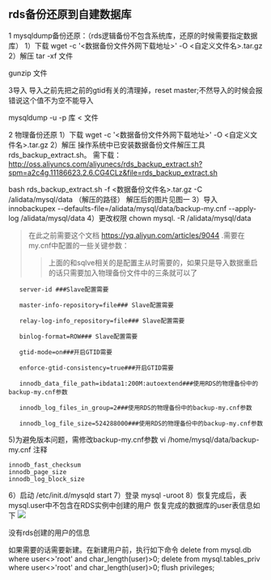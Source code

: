 

## rds备份还原到自建数据库

1 mysqldump备份还原：（rds逻辑备份不包含系统库，还原的时候需要指定数据库）
  1）下载 
  wget -c '<数据备份文件外网下载地址>' -O <自定义文件名>.tar.gz
  2）解压
  tar -xf 文件

  gunzip 文件

  3导入
  导入之前先把之前的gtid有关的清理掉，reset master;不然导入的时候会报错说这个值不为空不能导入

 mysqldump -u -p 库 < 文件

2 物理备份还原
  1）下载
  wget -c '<数据备份文件外网下载地址>' -O <自定义文件名>.tar.gz
  2）解压
  操作系统中已安装数据备份文件解压工具rds_backup_extract.sh。
  需下载：http://oss.aliyuncs.com/aliyunecs/rds_backup_extract.sh?spm=a2c4g.11186623.2.6.CG4CLz&file=rds_backup_extract.sh

 bash rds_backup_extract.sh -f <数据备份文件名>.tar.gz -C /alidata/mysql/data （解压的路径）
 解压后的图片见图一
 3）导入
 innobackupex --defaults-file=/alidata/mysql/data/backup-my.cnf --apply-log /alidata/mysql/data
 4）更改权限
   chown mysql. -R /alidata/mysql/data

> 在此之前需要这个文档 https://yq.aliyun.com/articles/9044
>  .需要在my.cnf中配置的一些关键参数：
>
> > 上面的和sqlve相关的是配置主从时需要的，如果只是导入数据重启的话只需要加入物理备份文件中的三条就可以了
```shell
   server-id ###Slave配置需要

   master-info-repository=file### Slave配置需要

   relay-log-info_repository=file### Slave配置需要

   binlog-format=ROW### Slave配置需要

   gtid-mode=on###开启GTID需要

   enforce-gtid-consistency=true###开启GTID需要

   innodb_data_file_path=ibdata1:200M:autoextend###使用RDS的物理备份中的backup-my.cnf参数

   innodb_log_files_in_group=2###使用RDS的物理备份中的backup-my.cnf参数

   innodb_log_file_size=524288000###使用RDS的物理备份中的backup-my.cnf参数
```

 5)为避免版本问题，需修改backup-my.cnf参数
 vi /home/mysql/data/backup-my.cnf
 注释
```shell
innodb_fast_checksum
innodb_page_size
innodb_log_block_size
```

 6）启动
 /etc/init.d/mysqld start
 7）登录
 mysql -uroot
 8）恢复完成后，表mysql.user中不包含在RDS实例中创建的用户
 恢复完成的数据库的user表信息如下
 ![](pic\08.png)

没有rds创建的用户的信息


如果需要的话需要新建。在新建用户前，执行如下命令
  delete from mysql.db where user<>'root' and char_length(user)>0;
  delete from mysql.tables_priv where user<>'root' and char_length(user)>0;
   flush privileges;

 